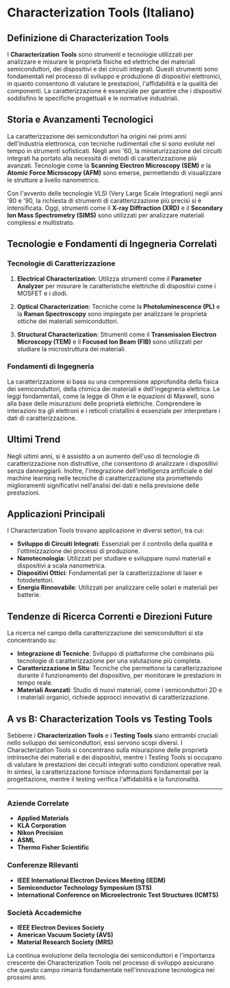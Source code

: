 # Characterization Tools (Italiano)

## Definizione di Characterization Tools

I **Characterization Tools** sono strumenti e tecnologie utilizzati per analizzare e misurare le proprietà fisiche ed elettriche dei materiali semiconduttori, dei dispositivi e dei circuiti integrati. Questi strumenti sono fondamentali nel processo di sviluppo e produzione di dispositivi elettronici, in quanto consentono di valutare le prestazioni, l'affidabilità e la qualità dei componenti. La caratterizzazione è essenziale per garantire che i dispositivi soddisfino le specifiche progettuali e le normative industriali.

## Storia e Avanzamenti Tecnologici

La caratterizzazione dei semiconduttori ha origini nei primi anni dell'industria elettronica, con tecniche rudimentali che si sono evolute nel tempo in strumenti sofisticati. Negli anni '60, la miniaturizzazione dei circuiti integrati ha portato alla necessità di metodi di caratterizzazione più avanzati. Tecnologie come la **Scanning Electron Microscopy (SEM)** e la **Atomic Force Microscopy (AFM)** sono emerse, permettendo di visualizzare le strutture a livello nanometrico.

Con l'avvento delle tecnologie VLSI (Very Large Scale Integration) negli anni '80 e '90, la richiesta di strumenti di caratterizzazione più precisi si è intensificata. Oggi, strumenti come il **X-ray Diffraction (XRD)** e il **Secondary Ion Mass Spectrometry (SIMS)** sono utilizzati per analizzare materiali complessi e multistrato.

## Tecnologie e Fondamenti di Ingegneria Correlati

### Tecnologie di Caratterizzazione

1. **Electrical Characterization**: Utilizza strumenti come il **Parameter Analyzer** per misurare le caratteristiche elettriche di dispositivi come i MOSFET e i diodi.
   
2. **Optical Characterization**: Tecniche come la **Photoluminescence (PL)** e la **Raman Spectroscopy** sono impiegate per analizzare le proprietà ottiche dei materiali semiconduttori.

3. **Structural Characterization**: Strumenti come il **Transmission Electron Microscopy (TEM)** e il **Focused Ion Beam (FIB)** sono utilizzati per studiare la microstruttura dei materiali.

### Fondamenti di Ingegneria

La caratterizzazione si basa su una comprensione approfondita della fisica dei semiconduttori, della chimica dei materiali e dell'ingegneria elettrica. Le leggi fondamentali, come la legge di Ohm e le equazioni di Maxwell, sono alla base delle misurazioni delle proprietà elettriche. Comprendere le interazioni tra gli elettroni e i reticoli cristallini è essenziale per interpretare i dati di caratterizzazione.

## Ultimi Trend

Negli ultimi anni, si è assistito a un aumento dell'uso di tecnologie di caratterizzazione non distruttive, che consentono di analizzare i dispositivi senza danneggiarli. Inoltre, l'integrazione dell'intelligenza artificiale e del machine learning nelle tecniche di caratterizzazione sta promettendo miglioramenti significativi nell'analisi dei dati e nella previsione delle prestazioni.

## Applicazioni Principali

I Characterization Tools trovano applicazione in diversi settori, tra cui:

- **Sviluppo di Circuiti Integrati**: Essenziali per il controllo della qualità e l'ottimizzazione dei processi di produzione.
- **Nanotecnologia**: Utilizzati per studiare e sviluppare nuovi materiali e dispositivi a scala nanometrica.
- **Dispositivi Ottici**: Fondamentali per la caratterizzazione di laser e fotodetettori.
- **Energia Rinnovabile**: Utilizzati per analizzare celle solari e materiali per batterie.

## Tendenze di Ricerca Correnti e Direzioni Future

La ricerca nel campo della caratterizzazione dei semiconduttori si sta concentrando su:

- **Integrazione di Tecniche**: Sviluppo di piattaforme che combinano più tecnologie di caratterizzazione per una valutazione più completa.
- **Caratterizzazione in Situ**: Tecniche che permettono la caratterizzazione durante il funzionamento del dispositivo, per monitorare le prestazioni in tempo reale.
- **Materiali Avanzati**: Studio di nuovi materiali, come i semiconduttori 2D e i materiali organici, richiede approcci innovativi di caratterizzazione.

## A vs B: Characterization Tools vs Testing Tools

Sebbene i **Characterization Tools** e i **Testing Tools** siano entrambi cruciali nello sviluppo dei semiconduttori, essi servono scopi diversi. I Characterization Tools si concentrano sulla misurazione delle proprietà intrinseche dei materiali e dei dispositivi, mentre i Testing Tools si occupano di valutare le prestazioni dei circuiti integrati sotto condizioni operative reali. In sintesi, la caratterizzazione fornisce informazioni fondamentali per la progettazione, mentre il testing verifica l'affidabilità e la funzionalità.

---

### Aziende Correlate

- **Applied Materials**
- **KLA Corporation**
- **Nikon Precision**
- **ASML**
- **Thermo Fisher Scientific**

### Conferenze Rilevanti

- **IEEE International Electron Devices Meeting (IEDM)**
- **Semiconductor Technology Symposium (STS)**
- **International Conference on Microelectronic Test Structures (ICMTS)**

### Società Accademiche

- **IEEE Electron Devices Society**
- **American Vacuum Society (AVS)**
- **Material Research Society (MRS)**

La continua evoluzione della tecnologia dei semiconduttori e l'importanza crescente dei Characterization Tools nel processo di sviluppo assicurano che questo campo rimarrà fondamentale nell'innovazione tecnologica nei prossimi anni.
